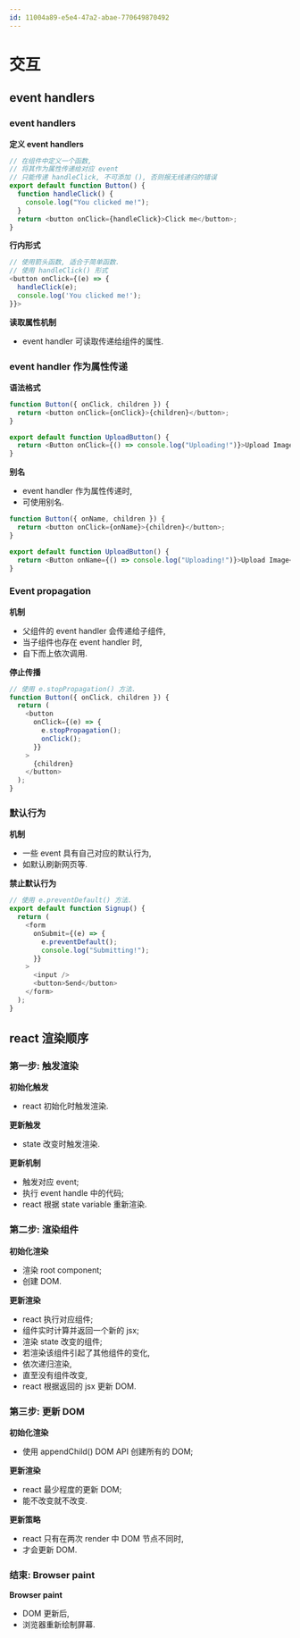```yaml
---
id: 11004a89-e5e4-47a2-abae-770649870492
---
```


# 交互

## event handlers

### event handlers

**定义 event handlers**

```typescript
// 在组件中定义一个函数,
// 将其作为属性传递给对应 event
// 只能传递 handleClick, 不可添加 (), 否则报无线递归的错误
export default function Button() {
  function handleClick() {
    console.log("You clicked me!");
  }
  return <button onClick={handleClick}>Click me</button>;
}
```

**行内形式**

```typescript
// 使用箭头函数, 适合于简单函数.
// 使用 handleClick() 形式
<button onClick={(e) => {
  handleClick(e);
  console.log('You clicked me!');
}}>
```

**读取属性机制**

- event handler 可读取传递给组件的属性.

### event handler 作为属性传递

**语法格式**

```typescript
function Button({ onClick, children }) {
  return <button onClick={onClick}>{children}</button>;
}

export default function UploadButton() {
  return <Button onClick={() => console.log("Uploading!")}>Upload Image</Button>;
}
```

**别名**

- event handler 作为属性传递时,
- 可使用别名.

```typescript
function Button({ onName, children }) {
  return <button onClick={onName}>{children}</button>;
}

export default function UploadButton() {
  return <Button onName={() => console.log("Uploading!")}>Upload Image</Button>;
}
```

### Event propagation

**机制**

- 父组件的 event handler 会传递给子组件,
- 当子组件也存在 event handler 时,
- 自下而上依次调用.

**停止传播**

```typescript
// 使用 e.stopPropagation() 方法.
function Button({ onClick, children }) {
  return (
    <button
      onClick={(e) => {
        e.stopPropagation();
        onClick();
      }}
    >
      {children}
    </button>
  );
}
```

### 默认行为

**机制**

- 一些 event 具有自己对应的默认行为,
- 如默认刷新网页等.

**禁止默认行为**

```typescript
// 使用 e.preventDefault() 方法.
export default function Signup() {
  return (
    <form
      onSubmit={(e) => {
        e.preventDefault();
        console.log("Submitting!");
      }}
    >
      <input />
      <button>Send</button>
    </form>
  );
}
```

## react 渲染顺序

### 第一步: 触发渲染

**初始化触发**

- react 初始化时触发渲染.

**更新触发**

- state 改变时触发渲染.

**更新机制**

- 触发对应 event;
- 执行 event handle 中的代码;
- react 根据 state variable 重新渲染.

### 第二步: 渲染组件

**初始化渲染**

- 渲染 root component;
- 创建 DOM.

**更新渲染**

- react 执行对应组件;
- 组件实时计算并返回一个新的 jsx;
- 渲染 state 改变的组件;
- 若渲染该组件引起了其他组件的变化,
- 依次递归渲染,
- 直至没有组件改变,
- react 根据返回的 jsx 更新 DOM.

### 第三步: 更新 DOM

**初始化渲染**

- 使用 appendChild() DOM API 创建所有的 DOM;

**更新渲染**

- react 最少程度的更新 DOM;
- 能不改变就不改变.

**更新策略**

- react 只有在两次 render 中 DOM 节点不同时,
- 才会更新 DOM.

### 结束: Browser paint

**Browser paint**

- DOM 更新后,
- 浏览器重新绘制屏幕.
